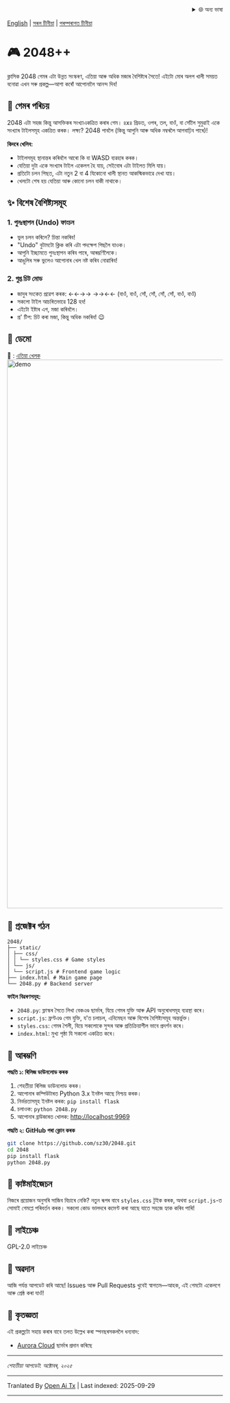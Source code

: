 <div align="right">
  <details>
    <summary >🌐 অন্য ভাষা</summary>
    <div>
      <div align="center">
        <a href="https://openaitx.github.io/view.html?user=sz30&project=2048-magic&lang=ja">জাপানী</a>
        | <a href="https://openaitx.github.io/view.html?user=sz30&project=2048-magic&lang=ko">কোৰিয়ান</a>
        | <a href="https://openaitx.github.io/view.html?user=sz30&project=2048-magic&lang=hi">হিন্দী</a>
        | <a href="https://openaitx.github.io/view.html?user=sz30&project=2048-magic&lang=th">থাই</a>
        | <a href="https://openaitx.github.io/view.html?user=sz30&project=2048-magic&lang=fr">ফৰাছী</a>
        | <a href="https://openaitx.github.io/view.html?user=sz30&project=2048-magic&lang=de">জাৰ্মান</a>
        | <a href="https://openaitx.github.io/view.html?user=sz30&project=2048-magic&lang=es">স্পেনিছ</a>
        | <a href="https://openaitx.github.io/view.html?user=sz30&project=2048-magic&lang=it">ইটালিয়ান</a>
        | <a href="https://openaitx.github.io/view.html?user=sz30&project=2048-magic&lang=ru">ৰাছিয়ান</a>
        | <a href="https://openaitx.github.io/view.html?user=sz30&project=2048-magic&lang=pt">পৰ্তুগীজ</a>
        | <a href="https://openaitx.github.io/view.html?user=sz30&project=2048-magic&lang=nl">ডাচ</a>
        | <a href="https://openaitx.github.io/view.html?user=sz30&project=2048-magic&lang=pl">পোলিচ</a>
        | <a href="https://openaitx.github.io/view.html?user=sz30&project=2048-magic&lang=ar">আৰবী</a>
        | <a href="https://openaitx.github.io/view.html?user=sz30&project=2048-magic&lang=fa">ফাৰ্ছি</a>
        | <a href="https://openaitx.github.io/view.html?user=sz30&project=2048-magic&lang=tr">তুৰ্কী</a>
        | <a href="https://openaitx.github.io/view.html?user=sz30&project=2048-magic&lang=vi">ভিয়েটনামী</a>
        | <a href="https://openaitx.github.io/view.html?user=sz30&project=2048-magic&lang=id">ইন্দোনেছিয়ান</a>
      </div>
    </div>
  </details>
</div>


[English](https://raw.githubusercontent.com/sz30/2048--/main/README.md) | [সৰল চীনীয়া](https://raw.githubusercontent.com/sz30/2048--/main/README.zh-CN.md) | [পৰম্পৰাগত চীনীয়া](https://raw.githubusercontent.com/sz30/2048--/main/README.zh-TW.md)

# 🎮 2048++

ক্লাসিক 2048 গেমৰ এটা উন্নত সংস্কৰণ, এতিয়া আৰু অধিক মজাৰ বৈশিষ্ট্যৰ সৈতে! এইটো মোৰ অলপ খালী সময়ত বনোৱা এখন সৰু প্ৰকল্প—আশা কৰোঁ আপোনালৈ আনন্দ দিব!

## 🎯 গেমৰ পৰিচয়

2048 এটা সহজ কিন্তু আসক্তিকৰ সংখ্যাএকত্ৰিত কৰাৰ গেম। ৪x৪ গ্ৰিডত, ওপৰ, তল, বাওঁ, বা সোঁলৈ সুমুৱাই একে সংখ্যাৰ টাইলসমূহ একত্ৰিত কৰক। লক্ষ্য? 2048 পাবলৈ (কিন্তু আপুনি আৰু অধিক নম্বৰলৈ আগবাঢ়িব পাৰে)!

**কিদৰে খেলিব:**
- টাইলসমূহ স্থানান্তৰ কৰিবলৈ আৰো কি বা WASD ব্যৱহাৰ কৰক।
- যেতিয়া দুটা একে সংখ্যাৰ টাইল একেলগ হৈ যায়, সেইবোৰ এটা টাইলত মিলি যায়।
- প্ৰতিটো চলন পিছত, এটা নতুন 2 বা 4 যিকোনো খালী স্থানত আকস্মিকভাৱে দেখা যায়।
- খেলটো শেষ হয় যেতিয়া আৰু কোনো চলন বাকী নাথাকে।

## ✨ বিশেষ বৈশিষ্ট্যসমূহ

### 1. পুনঃস্থাপন (Undo) ফাংচন
- ভুল চলন কৰিলে? চিন্তা নকৰিব!
- "Undo" বুটামটো ক্লিক কৰি এটা পদক্ষেপ পিছলৈ যাওক।
- আপুনি ইচ্ছামতে পুনঃস্থাপন কৰিব পাৰে, আৰম্ভণিলৈকে।
- আঙুলিৰ সৰু ভুলেও আপোনাৰ খেল নষ্ট কৰিব নোৱাৰিব!

### 2. গুপ্ত চিট মোড
- জাদুৰ সংকেত প্ৰৱেশ কৰক: ←←→→ →→←← (বাওঁ, বাওঁ, সোঁ, সোঁ,  সোঁ, সোঁ, বাওঁ, বাওঁ)
- সকলো টাইল আচৰিতভাৱে 128 হব!
- এইটো ইষ্টাৰ এগ, মজা কৰিবলৈ।
- প্ৰ' টিপ: চিট কৰা মজা, কিন্তু অধিক নকৰিব! 😉

## 🎯 ডেমো

🎯 : [এতিয়া খেলক](http://2048.765431.xyz/)
<img width="1279" alt="demo" src="https://github.com/user-attachments/assets/0df2c956-b6d9-4371-a916-f6ac3ae642be" />



## 📁 প্ৰজেক্টৰ গঠন
```
2048/
├── static/
│ ├── css/
│ │ └── styles.css # Game styles
│ └── js/
│ └── script.js # Frontend game logic
├── index.html # Main game page
└── 2048.py # Backend server
```
**ফাইল বিৱৰণসমূহ:**
- `2048.py`: ফ্লাস্কৰ সৈতে লিখা বেকএণ্ড ছাৰ্ভাৰ, যিয়ে গেমৰ যুক্তি আৰু API অনুৰোধসমূহ ব্যৱস্থা কৰে।
- `script.js`: ফ্ৰণ্টএণ্ড গেম যুক্তি, য'ত চলাচল, এনিমেছন আৰু বিশেষ বৈশিষ্ট্যসমূহ অন্তর্ভুক্ত।
- `styles.css`: গেমৰ শৈলী, যিয়ে সকলোকে সুন্দৰ আৰু প্রতিক্ৰিয়াশীল ভাবে প্ৰদর্শন কৰে।
- `index.html`: মুখ্য পৃষ্ঠা যি সকলো একত্ৰিত কৰে।

## 🚀 আৰম্ভণি

**পদ্ধতি ১: ৰিলিজ ডাউনলোড কৰক**
1. শেহতীয়া ৰিলিজ ডাউনলোড কৰক।
2. আপোনাৰ কম্পিউটাৰত Python 3.x ইনষ্টল আছে নিশ্চয় কৰক।
3. নির্ভরতাসমূহ ইনষ্টল কৰক: `pip install flask`
4. চলাওক: `python 2048.py`
5. আপোনাৰ ব্ৰাউজাৰত খোলক: [http://localhost:9969](http://localhost:9969)

**পদ্ধতি ২: GitHub পৰা ক্লোন কৰক**
```bash
git clone https://github.com/sz30/2048.git
cd 2048
pip install flask
python 2048.py
```

## 🎨 কাষ্টমাইজেচন

নিজৰে প্ৰয়োজন অনুসৰি সাজিব বিচাৰে নেকি? নতুন ৰূপৰ বাবে `styles.css` টুইক কৰক, অথবা `script.js`-ত সোমাই গেমপ্লে পৰিবর্তন কৰক। সকলো কোড ভালদৰে কমেণ্ট কৰা আছে যাতে সহজে হ্যাক কৰিব পাৰি!

## 📝 লাইচেঞ্চ

GPL-2.0 লাইচেঞ্চ

## 🤝 অৱদান

আজি পৰ্যন্ত আপডেট কৰি আছে! Issues আৰু Pull Requests খুবেই স্বাগতম—আহক, এই গেমটো একেলগে আৰু শ্ৰেষ্ঠ কৰা যাওঁ!


## 🙏 কৃতজ্ঞতা

এই প্ৰকল্পটো সহায় কৰাৰ বাবে তলত উল্লেখ কৰা স্পনছৰসকললৈ ধন্যবাদ:
- [Aurora Cloud](https://www.free-vps.net/) ছাৰ্ভাৰ প্ৰদান কৰিছে

---
_শেহতীয়া আপডেট: অক্টোবৰ, ২০২৫_


---

Tranlated By [Open Ai Tx](https://github.com/OpenAiTx/OpenAiTx) | Last indexed: 2025-09-29

---